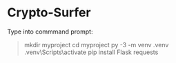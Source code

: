 # Crypto-Surfer

Type into commmand prompt:
> mkdir myproject
> cd myproject
> py -3 -m venv .venv
> .venv\Scripts\activate
> pip install Flask requests
